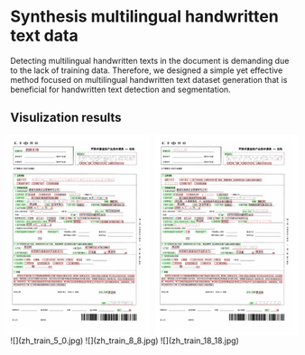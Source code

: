 # Synthesis multilingual handwritten text data
Detecting multilingual handwritten texts in the document is demanding due to the lack of training data. Therefore, we designed a simple yet effective method focused on multilingual handwritten text dataset generation that is beneficial for handwritten text detection and segmentation.

## Visulization results
<div style="display: flex; flex-direction: row; justify-content: center; align-items: center;">
    <img src="zh_train_0_0.jpg" alt="替代文本1" width="50%" style="margin-right: 10px;" />
    <img src="zh_train_0_011.jpg" alt="替代文本2" width="50%" />
</div>
![](zh_train_5_0.jpg)
![](zh_train_8_8.jpg)
![](zh_train_18_18.jpg)
